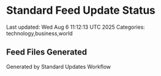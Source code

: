 # Standard Feed Update Status
Last updated: Wed Aug  6 11:12:13 UTC 2025
Categories: technology,business,world

## Feed Files Generated

Generated by Standard Updates Workflow
